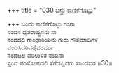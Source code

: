+++
title = "030 ಬನ್ದು ಕಾಣಿಕೆಗೊಟ್ಟು"

+++
ಬಂದು ಕಾಣಿಕೆಗೊಟ್ಟು ಗಂಗಾ  
ನಂದನ ಧೃತರಾಷ್ಟ್ರನನು ಸಾ  
ನಂದದಲಿ ಗಾಂಧಾರಿಯನು ಗುರು ಗೌತಮಾದಿಗಳ   
ವಂದಿಸಿದರಿವರೈವರವರಾ  
ನಂದಜಲ ಪರಿಲುಳಿತ ನಯನಾ  
ಸ್ಪಂದ ಪರಿತೋಷದಲಿ ತೆಗೆದಪ್ಪಿದರು ಪಾಂಡವರ      ॥30॥